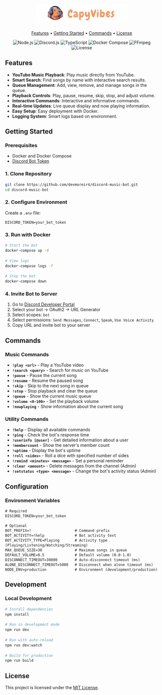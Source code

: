 <h1 align="center">
    <a href="https://github.com/devmoreir4/discord-music-bot">
      <img src="./.github/capyvibes-gh-logo.svg" alt="CapyVibes Logo" width="300">
    </a>
</h1>

<p align="center">
  <a href="#features">Features</a> •
  <a href="#getting-started">Getting Started</a> •
  <a href="#commands">Commands</a> •
  <a href="#license">License</a>
</p>

<p align="center">
  <img src="https://img.shields.io/badge/Node.js-22.10.2+-green?style=flat-square&logo=node.js" alt="Node.js">
  <img src="https://img.shields.io/badge/Discord.js-14.17.3+-blue?style=flat-square&logo=discord" alt="Discord.js">
  <img src="https://img.shields.io/badge/TypeScript-5.7.2+-blue?style=flat-square&logo=typescript" alt="TypeScript">
  <img src="https://img.shields.io/badge/Docker%20Compose-2.38%2B-blue?style=flat-square&logo=docker" alt="Docker Compose">
  <img src="https://img.shields.io/badge/FFmpeg-5.2.0%2B-red?style=flat-square&logo=ffmpeg" alt="FFmpeg">
  <img src="https://img.shields.io/badge/License-MIT-yellow?style=flat-square" alt="License">
</p>

<h2 id="features">Features</h2>

- **YouTube Music Playback**: Play music directly from YouTube.
- **Smart Search**: Find songs by name with interactive search results.
- **Queue Management**: Add, view, remove, and manage songs in the queue.
- **Playback Controls**: Play, pause, resume, skip, stop, and adjust volume.
- **Interactive Commands**: Interactive and informative commands.
- **Real-time Updates**: Live queue display and now playing information.
- **Easy Setup**: Easy deployment with Docker.
- **Logging System**: Smart logs based on environment.

<h2 id="getting-started">Getting Started</h2>

### Prerequisites
- Docker and Docker Compose
- [Discord Bot Token](https://discord.com/developers/applications)

### 1. Clone Repository
```bash
git clone https://github.com/devmoreir4/discord-music-bot.git
cd discord-music-bot
```

### 2. Configure Environment
Create a `.env` file:
```env
DISCORD_TOKEN=your_bot_token
```

### 3. Run with Docker
```bash
# Start the bot
docker-compose up -d

# View logs
docker-compose logs -f

# Stop the bot
docker-compose down
```

### 4. Invite Bot to Server
1. Go to [Discord Developer Portal](https://discord.com/developers/applications)
2. Select your bot → OAuth2 → URL Generator
3. Select scopes: `bot`
4. Select permissions: `Send Messages`, `Connect`, `Speak`, `Use Voice Activity`
5. Copy URL and invite bot to your server


<h2 id="commands">Commands</h2>

### Music Commands
- **`!play <url>`** - Play a YouTube video
- **`!search <query>`** - Search for music on YouTube
- **`!pause`** - Pause the current song
- **`!resume`** - Resume the paused song
- **`!skip`** - Skip to the next song in queue
- **`!stop`** - Stop playback and clear the queue
- **`!queue`** - Show the current music queue
- **`!volume <0-100>`** - Set the playback volume
- **`!nowplaying`** - Show information about the current song

### Utility Commands
- **`!help`** - Display all available commands
- **`!ping`** - Check the bot's response time
- **`!userinfo [@user]`** - Get detailed information about a user
- **`!membercount`** - Show the server's member count
- **`!uptime`** - Display the bot's uptime
- **`!roll <sides>`** - Roll a dice with specified number of sides
- **`!remind <minutes> <message>`** - Set a personal reminder
- **`!clear <amount>`** - Delete messages from the channel (Admin)
- **`!setstatus <type> <message>`** - Change the bot's activity status (Admin)


## Configuration

### Environment Variables
```env
# Required
DISCORD_TOKEN=your_bot_token

# Optional
BOT_PREFIX=!                    # Command prefix
BOT_ACTIVITY=!help              # Bot activity text
BOT_ACTIVITY_TYPE=Playing       # Activity type (Playing/Listening/Watching/Streaming)
MAX_QUEUE_SIZE=30               # Maximum songs in queue
DEFAULT_VOLUME=0.5              # Default volume (0.0-1.0)
DISCONNECT_TIMEOUT=30000        # Auto-disconnect timeout (ms)
ALONE_DISCONNECT_TIMEOUT=5000   # Disconnect when alone timeout (ms)
NODE_ENV=production             # Environment (development/production)
```

## Development

### Local Development
```bash
# Install dependencies
npm install

# Run in development mode
npm run dev

# Run with auto-reload
npm run dev:watch

# Build for production
npm run build
```

<h2 id="license">License</h2>

This project is licensed under the [MIT License](LICENSE).
